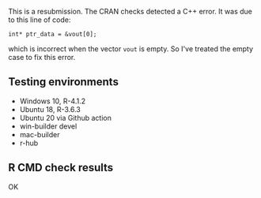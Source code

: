 This is a resubmission. The CRAN checks detected a C++ error. It was due to 
this line of code:

`int* ptr_data = &vout[0];`

which is incorrect when the vector `vout` is empty. So I've treated the empty 
case to fix this error.


## Testing environments

* Windows 10, R-4.1.2
* Ubuntu 18, R-3.6.3
* Ubuntu 20 via Github action
* win-builder devel
* mac-builder
* r-hub


## R CMD check results

OK
